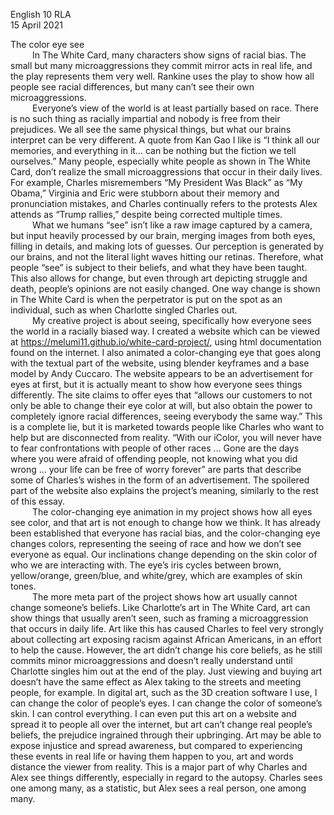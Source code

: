 
English 10 RLA  
15 April 2021  

The color eye see  
	&ensp;&ensp;&ensp;&ensp;&ensp;In The White Card, many characters show signs of racial bias. The small but many microaggressions they commit mirror acts in real life, and the play represents them very well. Rankine uses the play to show how all people see racial differences, but many can’t see their own microaggressions.  
	&ensp;&ensp;&ensp;&ensp;&ensp;Everyone’s view of the world is at least partially based on race. There is no such thing as racially impartial and nobody is free from their prejudices. We all see the same physical things, but what our brains interpret can be very different. A quote from Kan Gao I like is “I think all our memories, and everything in it… can be nothing but the fiction we tell ourselves.” Many people, especially white people as shown in The White Card, don’t realize the small microaggressions that occur in their daily lives. For example, Charles misremembers “My President Was Black” as “My Obama,” Virginia and Eric were stubborn about their memory and pronunciation mistakes, and Charles continually refers to the protests Alex attends as “Trump rallies,” despite being corrected multiple times.  
	&ensp;&ensp;&ensp;&ensp;&ensp;What we humans “see” isn’t like a raw image captured by a camera, but input heavily processed by our brain, merging images from both eyes, filling in details, and making lots of guesses. Our perception is generated by our brains, and not the literal light waves hitting our retinas. Therefore, what people “see” is subject to their beliefs, and what they have been taught. This also allows for change, but even through art depicting struggle and death, people’s opinions are not easily changed. One way change is shown in The White Card is when the perpetrator is put on the spot as an individual, such as when Charlotte singled Charles out.  
	&ensp;&ensp;&ensp;&ensp;&ensp;My creative project is about seeing, specifically how everyone sees the world in a racially biased way. I created a website which can be viewed at https://melumi11.github.io/white-card-project/, using html documentation found on the internet. I also animated a color-changing eye that goes along with the textual part of the website, using blender keyframes and a base model by Andy Cuccaro. The website appears to be an advertisement for eyes at first, but it is actually meant to show how everyone sees things differently. The site claims to offer eyes that “allows our customers to not only be able to change their eye color at will, but also obtain the power to completely ignore racial differences, seeing everybody the same way.” This is a complete lie, but it is marketed towards people like Charles who want to help but are disconnected from reality. “With our iColor, you will never have to fear confrontations with people of other races … Gone are the days where you were afraid of offending people, not knowing what you did wrong … your life can be free of worry forever” are parts that describe some of Charles’s wishes in the form of an advertisement. The spoilered part of the website also explains the project’s meaning, similarly to the rest of this essay.  
	&ensp;&ensp;&ensp;&ensp;&ensp;The color-changing eye animation in my project shows how all eyes see color, and that art is not enough to change how we think. It has already been established that everyone has racial bias, and the color-changing eye changes colors, representing the seeing of race and how we don’t see everyone as equal. Our inclinations change depending on the skin color of who we are interacting with. The eye’s iris cycles between brown, yellow/orange, green/blue, and white/grey, which are examples of skin tones.  
	&ensp;&ensp;&ensp;&ensp;&ensp;The more meta part of the project shows how art usually cannot change someone’s beliefs. Like Charlotte’s art in The White Card, art can show things that usually aren’t seen, such as framing a microaggression that occurs in daily life. Art like this has caused Charles to feel very strongly about collecting art exposing racism against African Americans, in an effort to help the cause. However, the art didn’t change his core beliefs, as he still commits minor microaggressions and doesn’t really understand until Charlotte singles him out at the end of the play. Just viewing and buying art doesn’t have the same effect as Alex taking to the streets and meeting people, for example. In digital art, such as the 3D creation software I use, I can change the color of people’s eyes. I can change the color of someone’s skin. I can control everything. I can even put this art on a website and spread it to people all over the internet, but art can’t change real people’s beliefs, the prejudice ingrained through their upbringing. Art may be able to expose injustice and spread awareness, but compared to experiencing these events in real life or having them happen to you, art and words distance the viewer from reality. This is a major part of why Charles and Alex see things differently, especially in regard to the autopsy. Charles sees one among many, as a statistic, but Alex sees a real person, one among many.
